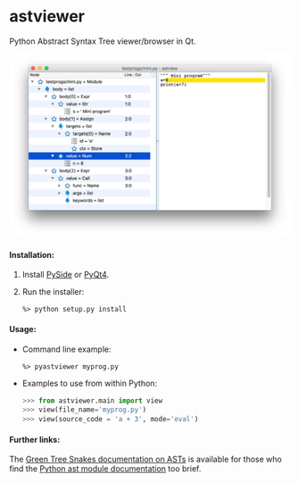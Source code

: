 astviewer
=========

Python Abstract Syntax Tree viewer/browser in Qt.

![astviewer screen shot](screen_shot.png)

#### Installation:


1.	Install
	    [PySide](http://wiki.qt.io/Category:LanguageBindings::PySide::Downloads)
    or
	    [PyQt4](https://www.riverbankcomputing.com/software/pyqt/download).

2.	Run the installer:

		%> python setup.py install
	
#### Usage:
	
*	Command line example:
	
		%> pyastviewer myprog.py
	
*	Examples to use from within Python:

	```python
	>>> from astviewer.main import view
	>>> view(file_name='myprog.py')
	>>> view(source_code = 'a + 3', mode='eval')
	```

#### Further links:

The [Green Tree Snakes documentation on ASTs](http://greentreesnakes.readthedocs.org/) is available
for those who find the [Python ast module documentation](http://docs.python.org/3/library/ast) too brief.
